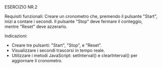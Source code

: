 ESERCIZIO NR.2

Requisiti funzionali: 
Creare un cronometro che, premendo il pulsante "Start", inizi a contare i secondi. Il pulsante "Stop" deve fermare il conteggio, mentre "Reset" deve azzerarlo.

Indicazioni:

- Creare tre pulsanti: "Start", "Stop", e "Reset".
- Visualizzare i secondi trascorsi in tempo reale.
- Utilizzare i metodi JavaScript: setInterval() e clearInterval() per aggiornare il cronometro.